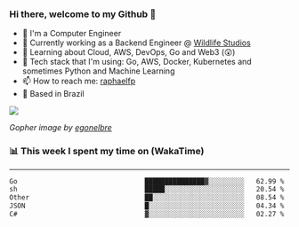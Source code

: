### Hi there, welcome to my Github 👋

- 📖 I'm a Computer Engineer
- 🔭 Currently working as a Backend Engineer @ [Wildlife Studios](https://wildlifestudios.com/)
- 🌱 Learning about Cloud, AWS, DevOps, Go and Web3 (😲)
- 🚀 Tech stack that I'm using: Go, AWS, Docker, Kubernetes and sometimes Python and Machine Learning
- 📫 How to reach me: [raphaelfp](https://linkedin.com/in/raphaelfp)
- 🏡 Based in Brazil

![](https://github.com/raphaelfp/gophers/blob/master/.thumb/animation/morning-coffee-3x.gif)

*Gopher image by [egonelbre](https://github.com/egonelbre/)*

### 📊 This week I spent my time on (WakaTime)

---

<!--START_SECTION:waka-->

```txt
Go                                ███████████████▓░░░░░░░░░   62.99 %
sh                                █████░░░░░░░░░░░░░░░░░░░░   20.54 %
Other                             ██░░░░░░░░░░░░░░░░░░░░░░░   08.54 %
JSON                              █░░░░░░░░░░░░░░░░░░░░░░░░   04.34 %
C#                                ▓░░░░░░░░░░░░░░░░░░░░░░░░   02.27 %
```

<!--END_SECTION:waka-->

